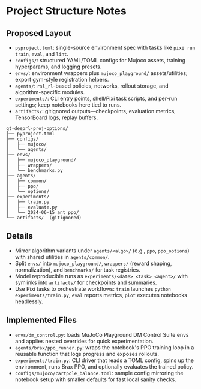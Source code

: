 # Project Structure Notes

## Proposed Layout
- `pyproject.toml`: single-source environment spec with tasks like `pixi run train`, `eval`, and `lint`.
- `configs/`: structured YAML/TOML configs for Mujoco assets, training hyperparams, and logging presets.
- `envs/`: environment wrappers plus `mujoco_playground/` assets/utilities; export gym-style registration helpers.
- `agents/`: `rsl_rl`-based policies, networks, rollout storage, and algorithm-specific modules.
- `experiments/`: CLI entry points, shell/Pixi task scripts, and per-run settings; keep notebooks here tied to runs.
- `artifacts/`: gitignored outputs—checkpoints, evaluation metrics, TensorBoard logs, replay buffers.

```
gt-deeprl-proj-options/
├── pyproject.toml
├── configs/
│   ├── mujoco/
│   └── agents/
├── envs/
│   ├── mujoco_playground/
│   ├── wrappers/
│   └── benchmarks.py
├── agents/
│   ├── common/
│   ├── ppo/
│   └── options/
├── experiments/
│   ├── train.py
│   ├── evaluate.py
│   └── 2024-06-15_ant_ppo/
└── artifacts/  (gitignored)
```

## Details
- Mirror algorithm variants under `agents/<algo>/` (e.g., `ppo`, `ppo_options`) with shared utilities in `agents/common/`.
- Split `envs/` into `mujoco_playground/`, `wrappers/` (reward shaping, normalization), and `benchmarks/` for task registries.
- Model reproducible runs as `experiments/<date>_<task>_<agent>/` with symlinks into `artifacts/` for checkpoints and summaries.
- Use Pixi tasks to orchestrate workflows: `train` launches `python experiments/train.py`, `eval` reports metrics, `plot` executes notebooks headlessly.

## Implemented Files
- `envs/dm_control.py`: loads MuJoCo Playground DM Control Suite envs and applies nested overrides for quick experimentation.
- `agents/brax/ppo_runner.py`: wraps the notebook's PPO training loop in a reusable function that logs progress and exposes rollouts.
- `experiments/train.py`: CLI driver that reads a TOML config, spins up the environment, runs Brax PPO, and optionally evaluates the trained policy.
- `configs/mujoco/cartpole_balance.toml`: sample config mirroring the notebook setup with smaller defaults for fast local sanity checks.
